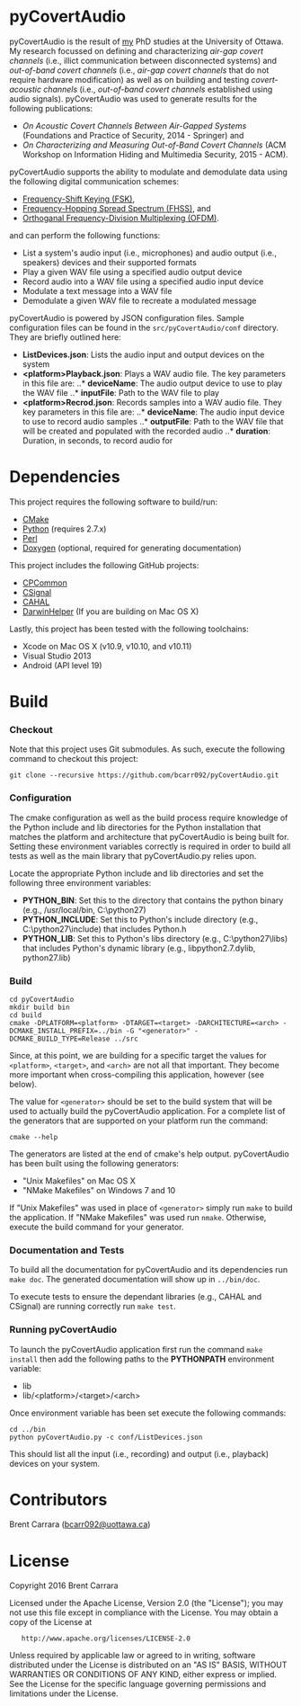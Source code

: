 pyCovertAudio
=============

pyCovertAudio is the result of [my](http://www.site.uottawa.ca/~bcarr092/) PhD studies at the University of Ottawa. My research focussed on defining and characterizing *air-gap covert channels* (i.e., illict communication between disconnected systems) and *out-of-band covert channels* (i.e., *air-gap covert channels* that do not require hardware modification) as well as on building and testing *covert-acoustic channels* (i.e., *out-of-band covert channels* established using audio signals). pyCovertAudio was used to generate results for the following publications:

* *On Acoustic Covert Channels Between Air-Gapped Systems* (Foundations and Practice of Security, 2014 - Springer) and
* *On Characterizing and Measuring Out-of-Band Covert Channels* (ACM Workshop on Information Hiding and Multimedia Security, 2015 - ACM).

pyCovertAudio supports the ability to modulate and demodulate data using the following digital communication schemes:

* [Frequency-Shift Keying (FSK)](https://en.wikipedia.org/wiki/Frequency-shift_keying),
* [Frequency-Hopping Spread Spectrum (FHSS)](https://en.wikipedia.org/wiki/Frequency-hopping_spread_spectrum), and
* [Orthoganal Frequency-Division Multiplexing (OFDM)](https://en.wikipedia.org/wiki/Orthogonal_frequency-division_multiplexing).

and can perform the following functions:

* List a system's audio input (i.e., microphones) and audio output (i.e., speakers) devices and their supported formats
* Play a given WAV file using a specified audio output device
* Record audio into a WAV file using a specified audio input device
* Modulate a text message into a WAV file
* Demodulate a given WAV file to recreate a modulated message

pyCovertAudio is powered by JSON configuration files. Sample configuration files can be found in the `src/pyCovertAudio/conf` directory. They are briefly outlined here:

* **ListDevices.json**: Lists the audio input and output devices on the system
* **&lt;platform&gt;Playback.json**: Plays a WAV audio file. The key parameters in this file are:
..* **deviceName**: The audio output device to use to play the WAV file
..* **inputFile**: Path to the WAV file to play
* **&lt;platform&gt;Recrod.json**: Records samples into a WAV audio file. They key parameters in this file are:
..* **deviceName**: The audio input device to use to record audio samples
..* **outputFile**: Path to the WAV file that will be created and populated with the recorded audio
..* **duration**: Duration, in seconds, to record audio for

Dependencies
============

This project requires the following software to build/run:

* [CMake](https://cmake.org/)
* [Python](https://www.python.org/downloads/) (requires 2.7.x)
* [Perl](https://www.perl.org/)
* [Doxygen](http://www.stack.nl/~dimitri/doxygen/) (optional, required for generating documentation)

This project includes the following GitHub projects:

* [CPCommon](https://github.com/bcarr092/CPCommon)
* [CSignal](https://github.com/bcarr092/CSignal)
* [CAHAL](https://github.com/bcarr092/CAHAL)
* [DarwinHelper](https://github.com/bcarr092) (If you are building on Mac OS X)

Lastly, this project has been tested with the following toolchains:

* Xcode on Mac OS X (v10.9, v10.10, and v10.11)
* Visual Studio 2013
* Android (API level 19)

Build
=====

### Checkout

Note that this project uses Git submodules. As such, execute the following command to checkout this project:

```
git clone --recursive https://github.com/bcarr092/pyCovertAudio.git
```

### Configuration

The cmake configuration as well as the build process require knowledge of the Python include and lib directories for the Python installation that matches the platform and architecture that pyCovertAudio is being built for. Setting these environment variables correctly is required in order to build all tests as well as the main library that pyCovertAudio.py relies upon.

Locate the appropriate Python include and lib directories and set the following three environment variables:

* **PYTHON_BIN**: Set this to the directory that contains the python binary (e.g., /usr/local/bin, C:\python27)
* **PYTHON_INCLUDE**: Set this to Python's include directory (e.g., C:\python27\include) that includes Python.h 
* **PYTHON_LIB**: Set this to Python's libs directory (e.g., C:\python27\libs) that includes Python's dynamic library (e.g., libpython2.7.dylib, python27.lib)

### Build

```
cd pyCovertAudio
mkdir build bin
cd build
cmake -DPLATFORM=<platform> -DTARGET=<target> -DARCHITECTURE=<arch> -DCMAKE_INSTALL_PREFIX=../bin -G "<generator>" -DCMAKE_BUILD_TYPE=Release ../src
```

Since, at this point, we are building for a specific target the values for `<platform>`, `<target>`, and `<arch>` are not all that important. They become more important when cross-compiling this application, however (see below).

The value for `<generator>` should be set to the build system that will be used to actually build the pyCovertAudio application. For a complete list of the generators that are supported on your platform run the command:

```
cmake --help
```

The generators are listed at the end of cmake's help output. pyCovertAudio has been built using the following generators:

* "Unix Makefiles" on Mac OS X
* "NMake Makefiles" on Windows 7 and 10

If "Unix Makefiles" was used in place of `<generator>` simply run `make` to build the application. If "NMake Makefiles" was used run `nmake`. Otherwise, execute the build command for your generator.

### Documentation and Tests

To build all the documentation for pyCovertAudio and its dependencies run `make doc`. The generated documentation will show up in `../bin/doc`.

To execute tests to ensure the dependant libraries (e.g., CAHAL and CSignal) are running correctly run `make test`.

### Running pyCovertAudio

To launch the pyCovertAudio application first run the command `make install` then add the following paths to the **PYTHONPATH** environment variable:

* lib
* lib/&lt;platform&gt;/&lt;target&gt;/&lt;arch&gt;

Once environment variable has been set execute the following commands:

```
cd ../bin
python pyCovertAudio.py -c conf/ListDevices.json
```

This should list all the input (i.e., recording) and output (i.e., playback) devices on your system.

Contributors
============
Brent Carrara (bcarr092@uottawa.ca)

License
=======

   Copyright 2016 Brent Carrara 

   Licensed under the Apache License, Version 2.0 (the "License");
   you may not use this file except in compliance with the License.
   You may obtain a copy of the License at

       http://www.apache.org/licenses/LICENSE-2.0

   Unless required by applicable law or agreed to in writing, software
   distributed under the License is distributed on an "AS IS" BASIS,
   WITHOUT WARRANTIES OR CONDITIONS OF ANY KIND, either express or implied.
   See the License for the specific language governing permissions and
   limitations under the License.
